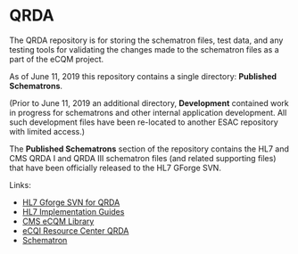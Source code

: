 <h1>QRDA</h1>
The QRDA repository is for storing the schematron files, test data, and any testing tools for validating the changes
made to the schematron files as a part of the eCQM project. 

As of June 11, 2019 this repository contains a single directory: <b>Published Schematrons</b>.   

(Prior to June 11, 2019 an additional directory, <b>Development</b> contained work in progress for schematrons and other internal application development. All
such development files have been re-located to another ESAC repository with limited access.)

The <b>Published Schematrons</b> section of the repository contains the HL7 and CMS QRDA I and QRDA III schematron files (and related supporting files) that have been officially released to the HL7 GForge SVN.

Links:
<ul>
<li><a href="http://gforge.hl7.org/gf/project/strucdoc/scmsvn/?action=browse&path=%2Ftrunk%2FQRDA%2F">HL7 Gforge SVN for QRDA</a></li>
<li><a href="http://www.hl7.org/implement/standards/product_brief.cfm?product_id=35">HL7 Implementation Guides</a></li>
<li><a href="https://www.cms.gov/regulations-and-guidance/legislation/ehrincentiveprograms/ecqm_library.html">CMS eCQM Library</a></li>
<li><a href="https://ecqi.healthit.gov/qrda">eCQI Resource Center QRDA</a></li>
<li><a href="http://www.schematron.com">Schematron</a></li>
</ul>
